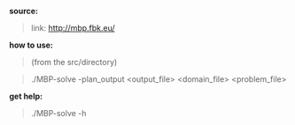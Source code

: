 **source:**
>link: http://mbp.fbk.eu/

> <Download>

**how to use:**
>(from the src/directory)

>./MBP-solve -plan_output <output_file> <domain_file> <problem_file>

**get help:**
>./MBP-solve -h 
